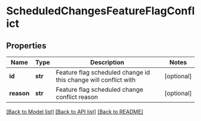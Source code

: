 # ScheduledChangesFeatureFlagConflict

## Properties
Name | Type | Description | Notes
------------ | ------------- | ------------- | -------------
**id** | **str** | Feature flag scheduled change id this change will conflict with | [optional] 
**reason** | **str** | Feature flag scheduled change conflict reason | [optional] 

[[Back to Model list]](../README.md#documentation-for-models) [[Back to API list]](../README.md#documentation-for-api-endpoints) [[Back to README]](../README.md)


